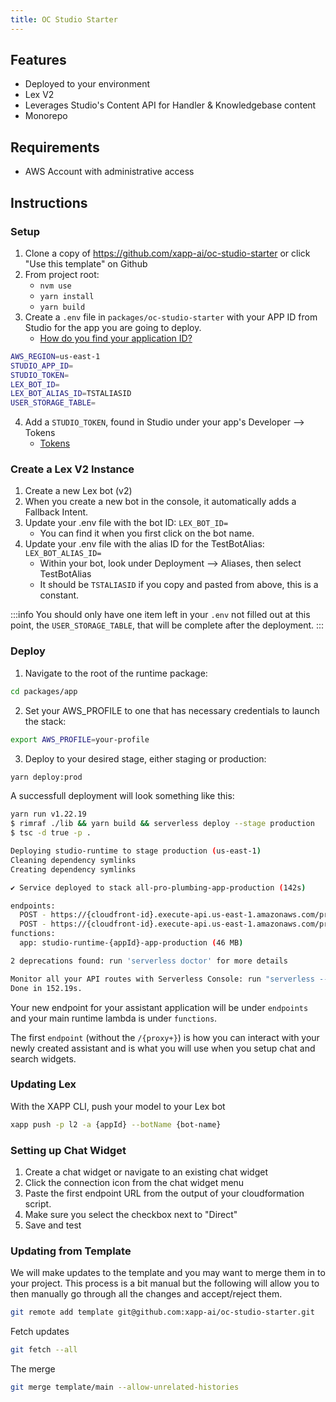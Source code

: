 ```yaml
---
title: OC Studio Starter
---
```


## Features

* Deployed to your environment
* Lex V2
* Leverages Studio's Content API for Handler & Knowledgebase content
* Monorepo

## Requirements

* AWS Account with administrative access

## Instructions

### Setup

1. Clone a copy of https://github.com/xapp-ai/oc-studio-starter or click "Use this template" on Github
2. From project root:
   * `nvm use`
   * `yarn install`
   * `yarn build`
3. Create a `.env` file in `packages/oc-studio-starter` with your APP ID from Studio for the app you are going to deploy.
   * [How do you find your application ID?](/docs/development/development-faqs#how-do-i-find-my-application-id)

```bash
AWS_REGION=us-east-1
STUDIO_APP_ID=
STUDIO_TOKEN=
LEX_BOT_ID=
LEX_BOT_ALIAS_ID=TSTALIASID
USER_STORAGE_TABLE=
```

4. Add a `STUDIO_TOKEN`, found in Studio under your app's Developer --> Tokens 
   * [Tokens](/docs/development/tokens)

### Create a Lex V2 Instance

1. Create a new Lex bot (v2)
2. When you create a new bot in the console, it automatically adds a Fallback Intent.
3. Update your .env file with the bot ID: `LEX_BOT_ID=`
   * You can find it when you first click on the bot name.
4. Update your .env file with the alias ID for the TestBotAlias: `LEX_BOT_ALIAS_ID=` 
   * Within your bot, look under Deployment --> Aliases, then select TestBotAlias
   * It should be `TSTALIASID` if you copy and pasted from above, this is a constant.

:::info
You should only have one item left in your `.env` not filled out at this point, the `USER_STORAGE_TABLE`, that will be complete after the deployment.
:::

### Deploy

1.  Navigate to the root of the runtime package:

```bash
cd packages/app
```

2.  Set your AWS_PROFILE to one that has necessary credentials to launch the stack:

```bash
export AWS_PROFILE=your-profile
```

3.  Deploy to your desired stage, either staging or production:

```bash
yarn deploy:prod
```
A successfull deployment will look something like this:

```bash
yarn run v1.22.19
$ rimraf ./lib && yarn build && serverless deploy --stage production
$ tsc -d true -p .

Deploying studio-runtime to stage production (us-east-1)
Cleaning dependency symlinks
Creating dependency symlinks

✔ Service deployed to stack all-pro-plumbing-app-production (142s)

endpoints:
  POST - https://{cloudfront-id}.execute-api.us-east-1.amazonaws.com/production/
  POST - https://{cloudfront-id}.execute-api.us-east-1.amazonaws.com/production/{proxy+}
functions:
  app: studio-runtime-{appId}-app-production (46 MB)

2 deprecations found: run 'serverless doctor' for more details

Monitor all your API routes with Serverless Console: run "serverless --console"
Done in 152.19s.
```

Your new endpoint for your assistant application will be under `endpoints` and your main runtime lambda is under `functions`.

The first `endpoint` (without the `/{proxy+}`) is how you can interact with your newly created assistant and is what you will use when you setup chat and search widgets.

### Updating Lex

With the XAPP CLI, push your model to your Lex bot

```bash
xapp push -p l2 -a {appId} --botName {bot-name}
```

### Setting up Chat Widget

1.  Create a chat widget or navigate to an existing chat widget
2.  Click the connection icon from the chat widget menu
2.  Paste the first endpoint URL from the output of your cloudformation script.
2.  Make sure you select the checkbox next to "Direct"
2. Save and test



### Updating from Template

We will make updates to the template and you may want to merge them in to your project.  This process is a bit manual but the following will allow you to then manually go through all the changes and accept/reject them.

```bash
git remote add template git@github.com:xapp-ai/oc-studio-starter.git
```

Fetch updates

```bash
git fetch --all
```

The merge

```bash
git merge template/main --allow-unrelated-histories
```